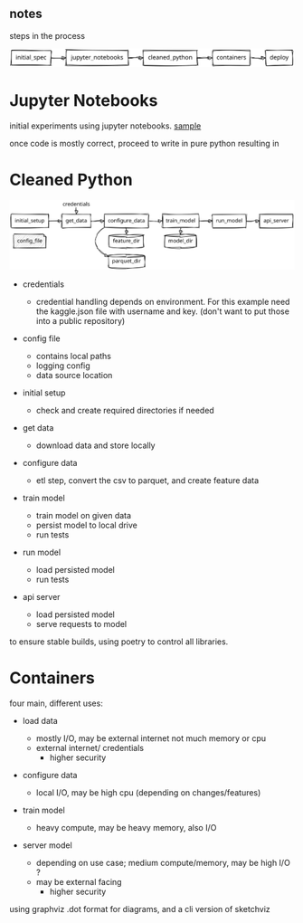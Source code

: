 notes
-----

steps in the process

![steps](./steps.svg)

# Jupyter Notebooks
initial experiments using jupyter notebooks.
[sample](../notebooks/)

once code is mostly correct, proceed to write in pure python
resulting in

# Cleaned Python

![python](./python_flow.svg)

- credentials
    - credential handling depends on environment.  For this example need the kaggle.json file with username and key. (don't want to put those into a public repository)

- config file
    - contains local paths
    - logging config
    - data source location

- initial setup
    - check and create required directories if needed

- get data
    - download data and store locally

- configure data
    - etl step, convert the csv to parquet, and create feature data

- train model
    - train model on given data
    - persist model to local drive
    - run tests

- run model
    - load persisted model
    - run tests

- api server
    - load persisted model
    - serve requests to model

to ensure stable builds, using poetry to control all libraries.

# Containers

four main, different uses:

- load data
    - mostly I/O, may be external internet not much memory or cpu
    - external internet/ credentials
        - higher security

- configure data
    - local I/O, may be high cpu (depending on changes/features)

- train model
    - heavy compute, may be heavy memory, also I/O

- server model
    - depending on use case;  medium compute/memory, may be high I/O ?
    - may be external facing
        - higher security

using graphviz .dot format for diagrams, and a cli version of sketchviz
